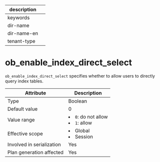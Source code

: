 | description ||
|---|---|
| keywords ||
| dir-name ||
| dir-name-en ||
| tenant-type ||

# ob_enable_index_direct_select

`ob_enable_index_direct_select` specifies whether to allow users to directly query index tables.

| **Attribute** | **Description** |
|----------|------------------------------------------------------------------------------------------------------------|
| Type | Boolean |
| Default value | 0 |
| Value range | <li> `0`: do not allow   <li> `1`: allow |
| Effective scope | <li> Global   <li> Session |
| Involved in serialization | Yes |
| Plan generation affected | Yes |
